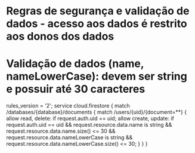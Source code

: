 # Regras de segurança e validação de dados - acesso aos dados é restrito aos donos dos dados
# Validação de dados (name, nameLowerCase): devem ser string e possuir até 30 caracteres
rules_version = '2';
service cloud.firestore {
  match /databases/{database}/documents {
    match /users/{uid}/{document=**} {
      allow read, delete: if request.auth.uid == uid;
      allow create, update: if request.auth.uid == uid
      		&& request.resource.data.name is string
          && request.resource.data.name.size() <= 30
          && request.resource.data.nameLowerCase is string
          && request.resource.data.nameLowerCase.size() <= 30;
    }
  }
}